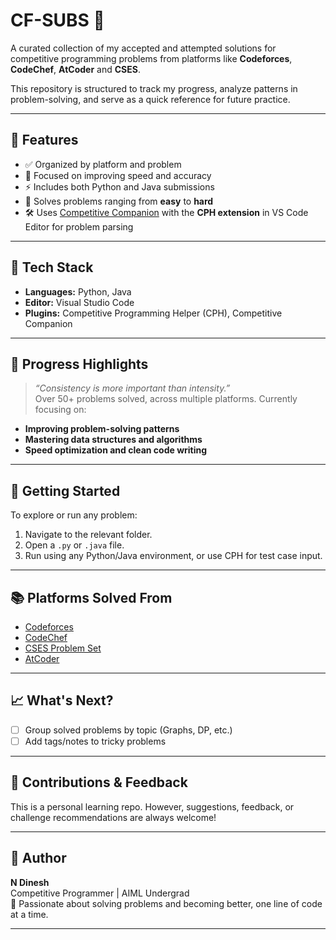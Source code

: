 # CF-SUBS 🚀

A curated collection of my accepted and attempted solutions for competitive programming problems from platforms like **Codeforces**, **CodeChef**, **AtCoder** and **CSES**.

This repository is structured to track my progress, analyze patterns in problem-solving, and serve as a quick reference for future practice.

---

## 📌 Features

- ✅ Organized by platform and problem
- 🧠 Focused on improving speed and accuracy
- ⚡ Includes both Python and Java submissions
- 🧩 Solves problems ranging from **easy** to **hard**
- 🛠️ Uses [Competitive Companion](https://github.com/jmerle/competitive-companion) with the **CPH extension** in VS Code Editor for problem parsing

---

## 🔧 Tech Stack

- **Languages:** Python, Java
- **Editor:** Visual Studio Code
- **Plugins:** Competitive Programming Helper (CPH), Competitive Companion

---

## 🏁 Progress Highlights

> _“Consistency is more important than intensity.”_  
Over 50+ problems solved, across multiple platforms. Currently focusing on:
- **Improving problem-solving patterns**
- **Mastering data structures and algorithms**
- **Speed optimization and clean code writing**

---

## 🚀 Getting Started

To explore or run any problem:
1. Navigate to the relevant folder.
2. Open a `.py` or `.java` file.
3. Run using any Python/Java environment, or use CPH for test case input.

---

## 📚 Platforms Solved From

- [Codeforces](https://codeforces.com/)
- [CodeChef](https://www.codechef.com/)
- [CSES Problem Set](https://cses.fi/problemset/)
- [AtCoder](https://atcoder.jp/)

---

## 📈 What's Next?
- [ ] Group solved problems by topic (Graphs, DP, etc.)
- [ ] Add tags/notes to tricky problems

---

## 🙌 Contributions & Feedback

This is a personal learning repo. However, suggestions, feedback, or challenge recommendations are always welcome!

---

## 🧠 Author

**N Dinesh**  
Competitive Programmer | AIML Undergrad  
📍 Passionate about solving problems and becoming better, one line of code at a time.

---

